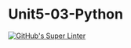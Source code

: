 # Unit5-03-Python
[![GitHub's Super Linter](README.md/../../../workflows/Mr%20Coxall's%20Super%20Linter/badge.svg)](README.md/../../../actions)
